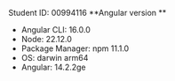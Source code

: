 Student ID: 00994116
**Angular version **
* Angular CLI: 16.0.0
* Node: 22.12.0
* Package Manager: npm 11.1.0
* OS: darwin arm64
* Angular: 14.2.2ge
